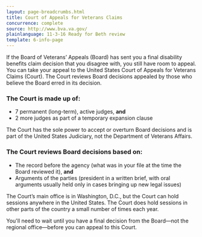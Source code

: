 ```yaml
---
layout: page-breadcrumbs.html
title: Court of Appeals for Veterans Claims
concurrence: complete
source: http://www.bva.va.gov/
plainlanguage: 11-3-16 Ready for Beth review
template: 6-info-page
---
```


If the Board of Veterans’ Appeals (Board) has sent you a final disability benefits claim decision that you disagree with, you still have room to appeal. You can take your appeal to the United States Court of Appeals for Veterans Claims (Court). The Court reviews Board decisions appealed by those who believe the Board erred in its decision.

<div class="call-out" markdown="0">

### The Court is made up of:
  - 7 permanent (long-term), active judges, **and**
  - 2 more judges as part of a temporary expansion clause

The Court has the sole power to accept or overturn Board decisions and is part of the United States Judiciary, not the Department of Veterans Affairs.

### The Court reviews Board decisions based on:
  - The record before the agency (what was in your file at the time the Board reviewed it), **and**
  - Arguments of the parties (president in a written brief, with oral arguments usually held only in cases bringing up new legal issues)
</div>

The Court’s main office is in Washington, D.C., but the Court can hold sessions anywhere in the United States. The Court does hold sessions in other parts of the country a small number of times each year.

You'll need to wait until you have a final decision from the Board—not the regional office—before you can appeal to this Court.
